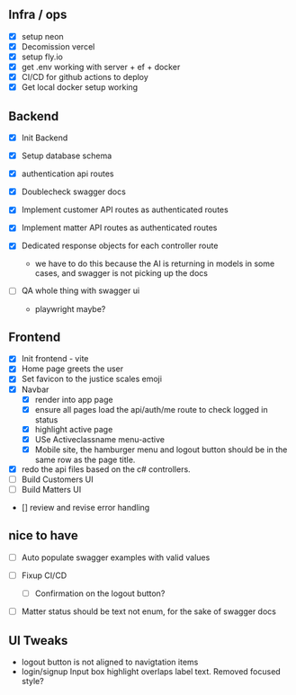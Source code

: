 ## Infra / ops
- [x] setup neon
- [x] Decomission vercel
- [x] setup fly.io
- [x] get .env working with server + ef + docker
- [x] CI/CD for github actions to deploy
- [x] Get local docker setup working

## Backend
- [x] Init Backend
- [x] Setup database schema
- [x] authentication api routes
- [x] Doublecheck swagger docs
- [x] Implement customer API routes as authenticated routes
- [x] Implement matter API routes as authenticated routes
- [x] Dedicated response objects for each controller route
  - we have to do this because the AI is returning in models in some cases, and swagger is not picking up the docs

- [ ] QA whole thing with swagger ui
    - playwright maybe?


## Frontend
- [x] Init frontend - vite
- [x] Home page greets the user
- [x] Set favicon to the justice scales emoji
- [x] Navbar
  - [x] render into app page
  - [x] ensure all pages load the api/auth/me route to check logged in status
  - [x] highlight active page
  - [x] USe Activeclassname menu-active
  - [x] Mobile site, the hamburger menu and logout button should be in the same row as the page title.
  
- [x] redo the api files based on the c# controllers.
- [ ] Build Customers UI
- [ ] Build Matters  UI
- [] review and revise error handling



## nice to have
- [ ] Auto populate swagger examples with valid values
- [ ] Fixup CI/CD
  - [ ] Confirmation on the logout button?
- [ ] Matter status should be text not enum, for the sake of swagger docs


## UI Tweaks
- logout button is not aligned to navigtation items
- login/signup Input box highlight overlaps label text. Removed focused style?

